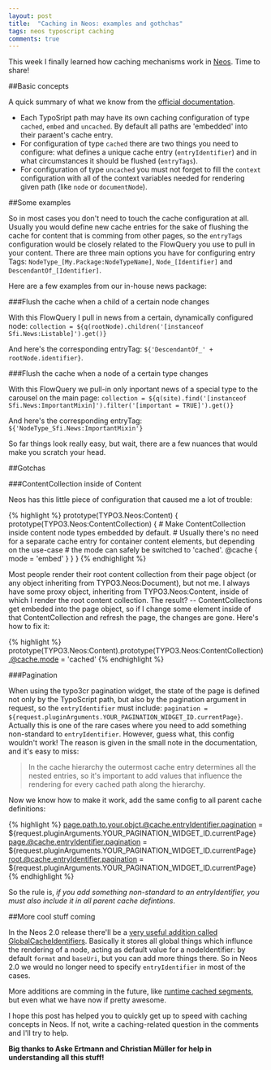 ```yaml
---
layout: post
title:  "Caching in Neos: examples and gothchas"
tags: neos typoscript caching
comments: true
---
```


This week I finally learned how caching mechanisms work in [Neos](http://neos.typo3.org). Time to share!

##Basic concepts

A quick summary of what we know from the [official documentation](http://docs.typo3.org/neos/TYPO3NeosDocumentation/IntegratorGuide/ContentCache.html).
- Each TypoSript path may have its own caching configuration of type `cached`, `embed` and `uncached`. By default all paths are 'embedded' into their paraent's cache entry.
- For configuration of type `cached` there are two things you need to configure: what defines a unique cache entry (`entryIdentifier`) and in what circumstances it should be flushed (`entryTags`).
- For configuration of type `uncached` you must not forget to fill the `context` configuration with all of the context variables needed for rendering given path (like `node` or `documentNode`).

##Some examples

So in most cases you don't need to touch the cache configuration at all. Usually you would define new cache entries for the sake of flushing the cache for content that is comming from other pages, so the `entryTags` configuration would be closely related to the FlowQuery you use to pull in your content. There are three main options you have for configuring entry Tags: `NodeType_[My.Package:NodeTypeName]`, `Node_[Identifier]` and `DescendantOf_[Identifier]`.

Here are a few examples from our in-house news package:


###Flush the cache when a child of a certain node changes

With this FlowQuery I pull in news from a certain, dynamically configured node: `collection = ${q(rootNode).children('[instanceof Sfi.News:Listable]').get()}`

And here's the corresponding entryTag: `${'DescendantOf_' + rootNode.identifier}`.

###Flush the cache when a node of a certain type changes

With this FlowQuery we pull-in only inportant news of a special type to the carousel on the main page: `collection = ${q(site).find('[instanceof Sfi.News:ImportantMixin]').filter('[important = TRUE]').get()}`

And here's the corresponding entryTag: `${'NodeType_Sfi.News:ImportantMixin'}`

So far things look really easy, but wait, there are a few nuances that would make you scratch your head.

##Gotchas

###ContentCollection inside of Content

Neos has this little piece of configuration that caused me a lot of trouble:

{% highlight %}
prototype(TYPO3.Neos:Content) {
	prototype(TYPO3.Neos:ContentCollection) {
		# Make ContentCollection inside content node types embedded by default.
		# Usually there's no need for a separate cache entry for container content elements, but depending on the use-case
		# the mode can safely be switched to 'cached'.
		@cache {
			mode = 'embed'
		}
	}
}
{% endhighlight %}

Most people render their root content collection from their page object (or any object inheriting from TYPO3.Neos:Document), but not me. I always have some proxy object, inheriting from TYPO3.Neos:Content, inside of which I render the root content collection. The result? -- ContentCollections get embeded into the page object, so if I change some element inside of that ContentCollection and refresh the page, the changes are gone. Here's how to fix it:

{% highlight %}
prototype(TYPO3.Neos:Content).prototype(TYPO3.Neos:ContentCollection).@cache.mode = 'cached'
{% endhighlight %}

###Pagination

When using the typo3cr pagination widget, the state of the page is defined not only by the TypoScript path, but also by the pagination argument in request, so the `entryIdentifier` must include: `pagination = ${request.pluginArguments.YOUR_PAGINATION_WIDGET_ID.currentPage}`. Actually this is one of the rare cases where you need to add something non-standard to `entryIdentifier`. However, guess what, this config wouldn't work! The reason is given in the small note in the documentation, and it's easy to miss:

> In the cache hierarchy the outermost cache entry determines all the nested entries, so it's important to add values that influence the rendering for every cached path along the hierarchy.

Now we know how to make it work, add the same config to all parent cache definitions:

{% highlight %}
page.path.to.your.objct.@cache.entryIdentifier.pagination = ${request.pluginArguments.YOUR_PAGINATION_WIDGET_ID.currentPage}
page.@cache.entryIdentifier.pagination = ${request.pluginArguments.YOUR_PAGINATION_WIDGET_ID.currentPage}
root.@cache.entryIdentifier.pagination = ${request.pluginArguments.YOUR_PAGINATION_WIDGET_ID.currentPage}
{% endhighlight %}

So the rule is, _if you add something non-standard to an entryIdentifier, you must also include it in all parent cache defintions_.

##More cool stuff coming

In the Neos 2.0 release there'll be a [very useful addition called GlobalCacheIdentifiers](https://review.typo3.org/#/c/36210/). Basically it stores all global things which influnce the rendering of a node, acting as default value for a nodeIdentifier: by default `format` and `baseUri`, but you can add more things there. So in Neos 2.0 we would no longer need to specify `entryIdentifier` in most of the cases.

More additions are comming in the future, like [runtime cached segments](https://review.typo3.org/#/c/36239/), but even what we have now if pretty awesome.

I hope this post has helped you to quickly get up to speed with caching concepts in Neos. If not, write a caching-related question in the comments and I'll try to help.

**Big thanks to Aske Ertmann and Christian Müller for help in understanding all this stuff!**
